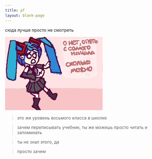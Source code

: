 ```yaml
---
title: pf
layout: blank-page
---
```


сюда лучше просто не смотреть

<img src = "assets/images/1.png" class="front-image pixelated-image">

> это же уровень восьмого класса в школке 

> зачем переписывать учебник, ты же можешь просто читать и запоминать

> ты не знал этого, да

> просто зачем
